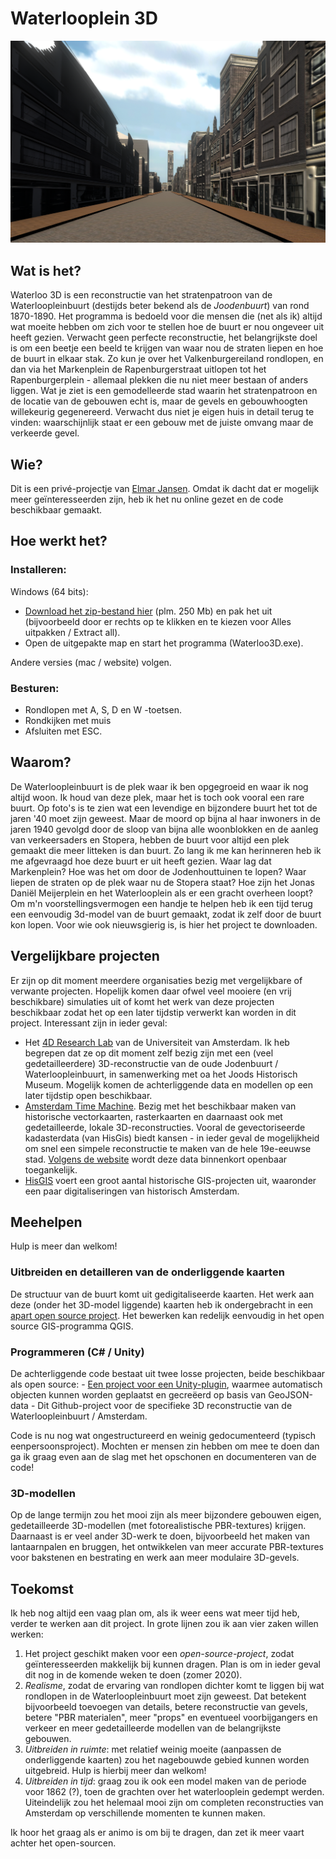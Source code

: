 # Waterlooplein 3D
![Screenshot Jodenbreestraat](https://github.com/ElmarJ/Waterlooplein3D/blob/master/Jodenbreestraat.png "Screenshot Jodenbreestraat")

## Wat is het?

Waterloo 3D is een reconstructie van het stratenpatroon van de Waterloopleinbuurt (destijds beter bekend als de _Joodenbuurt_) van rond 1870-1890. Het programma is bedoeld voor die mensen die (net als ik) altijd wat moeite hebben om zich voor te stellen hoe de buurt er nou ongeveer uit heeft gezien. Verwacht geen perfecte reconstructie, het belangrijkste doel is om een beetje een beeld te krijgen van waar nou de straten liepen en hoe de buurt in elkaar stak. Zo kun je over het Valkenburgereiland rondlopen, en dan via het Markenplein de Rapenburgerstraat uitlopen tot het Rapenburgerplein - allemaal plekken die nu niet meer bestaan of anders liggen. Wat je ziet is een gemodelleerde stad waarin het stratenpatroon en de locatie van de gebouwen echt is, maar de gevels en gebouwhoogten willekeurig gegenereerd. Verwacht dus niet je eigen huis in detail terug te vinden: waarschijnlijk staat er een gebouw met de juiste omvang maar de verkeerde gevel.

## Wie?

Dit is een privé-projectje van [Elmar Jansen](https://twitter.com/elmarj). Omdat ik dacht dat er mogelijk meer geïnteresseerden zijn, heb ik het nu online gezet en de code beschikbaar gemaakt.

## Hoe werkt het?

### Installeren:
Windows (64 bits):
- [Download het zip-bestand hier](https://github.com/ElmarJ/Waterlooplein3D/releases/download/v0.1.0/winx64.zip) (plm. 250 Mb) en pak het uit (bijvoorbeeld door er rechts op te klikken en te kiezen voor Alles uitpakken / Extract all).
- Open de uitgepakte map en start het programma (Waterloo3D.exe).

Andere versies (mac / website) volgen.

### Besturen:
- Rondlopen met A, S, D en W -toetsen.
- Rondkijken met muis
- Afsluiten met ESC.

## Waarom?

De Waterloopleinbuurt is de plek waar ik ben opgegroeid en waar ik nog altijd woon. Ik houd van deze plek, maar het is toch ook vooral een rare buurt. Op foto's is te zien wat een levendige en bijzondere buurt het tot de jaren '40 moet zijn geweest. Maar de moord op bijna al haar inwoners in de jaren 1940 gevolgd door de sloop van bijna alle woonblokken en de aanleg van verkeersaders en Stopera, hebben de buurt voor altijd een plek gemaakt die meer litteken is dan buurt. Zo lang ik me kan herinneren heb ik me afgevraagd hoe deze buurt er uit heeft gezien. Waar lag dat Markenplein? Hoe was het om door de Jodenhouttuinen te lopen? Waar liepen de straten op de plek waar nu de Stopera staat? Hoe zijn het Jonas Daniël Meijerplein en het Waterlooplein als er een gracht overheen loopt? Om m'n voorstellingsvermogen een handje te helpen heb ik een tijd terug een eenvoudig 3d-model van de buurt gemaakt, zodat ik zelf door de buurt kon lopen. Voor wie ook nieuwsgierig is, is hier het project te downloaden.

## Vergelijkbare projecten
Er zijn op dit moment meerdere organisaties bezig met vergelijkbare of verwante projecten. Hopelijk komen daar ofwel veel mooiere (en vrij beschikbare) simulaties uit of komt het werk van deze projecten beschikbaar zodat het op een later tijdstip verwerkt kan worden in dit project. Interessant zijn in ieder geval:

- Het [4D Research Lab](http://4dresearchlab.nl/) van de Universiteit van Amsterdam. Ik heb begrepen dat ze op dit moment zelf bezig zijn met een (veel gedetailleerdere) 3D-reconstructie van de oude Jodenbuurt / Waterloopleinbuurt, in samenwerking met oa het Joods Historisch Museum. Mogelijk komen de achterliggende data en modellen op een later tijdstip open beschikbaar.
- [Amsterdam Time Machine](https://amsterdamtimemachine.nl/). Bezig met het beschikbaar maken van historische vectorkaarten, rasterkaarten en daarnaast ook met gedetailleerde, lokale 3D-reconstructies. Vooral de gevectoriseerde kadasterdata (van HisGis) biedt kansen - in ieder geval de mogelijkheid om snel een simpele reconstructie te maken van de hele 19e-eeuwse stad. [Volgens de website](https://amsterdamtimemachine.nl/hisgis/) wordt deze data binnenkort openbaar toegankelijk.
- [HisGIS](https://hisgis.nl/projecten/amsterdam/) voert een groot aantal historische GIS-projecten uit, waaronder een paar digitaliseringen van historisch Amsterdam.

## Meehelpen

Hulp is meer dan welkom!

### Uitbreiden en detailleren van de onderliggende kaarten 
De structuur van de buurt komt uit gedigitaliseerde kaarten. Het werk aan deze (onder het 3D-model liggende) kaarten heb ik ondergebracht in een [apart open source project](https://github.com/ElmarJ/Amsterdam.1892.GeoJSON). Het bewerken kan redelijk eenvoudig in het open source GIS-programma QGIS.

### Programmeren (C# / Unity)
De achterliggende code bestaat uit twee losse projecten, beide beschikbaar als open source:
    - [Een project voor een Unity-plugin](https://github.com/ElmarJ/GeoJsonCityBuilder), waarmee automatisch objecten kunnen worden geplaatst en gecreëerd op basis van GeoJSON-data
    - Dit Github-project voor de specifieke 3D reconstructie van de Waterloopleinbuurt / Amsterdam.

Code is nu nog wat ongestructureerd en weinig gedocumenteerd (typisch eenpersoonsproject). Mochten er mensen zin hebben om mee te doen dan ga ik graag even aan de slag met het opschonen en documenteren van de code!

### 3D-modellen
Op de lange termijn zou het mooi zijn als meer bijzondere gebouwen eigen, gedetailleerde 3D-modellen (met fotorealistische PBR-textures) krijgen. Daarnaast is er veel ander 3D-werk te doen, bijvoorbeeld het maken van lantaarnpalen en bruggen, het ontwikkelen van meer accurate PBR-textures voor bakstenen en bestrating en werk aan meer modulaire 3D-gevels.
    
## Toekomst

Ik heb nog altijd een vaag plan om, als ik weer eens wat meer tijd heb, verder te werken aan dit project. In grote lijnen zou ik aan vier zaken willen werken:

1.  Het project geschikt maken voor een _open-source-project_, zodat geïnteresseerden makkelijk bij kunnen dragen. Plan is om in ieder geval dit nog in de komende weken te doen (zomer 2020). 
2.  _Realisme_, zodat de ervaring van rondlopen dichter komt te liggen bij wat rondlopen in de Waterloopleinbuurt moet zijn geweest. Dat betekent bijvoorbeeld toevoegen van details, betere reconstructie van gevels, betere "PBR materialen", meer "props" en eventueel voorbijgangers en verkeer en meer gedetailleerde modellen van de belangrijkste gebouwen.
3.  _Uitbreiden in ruimte_: met relatief weinig moeite (aanpassen de onderliggende kaarten) zou het nagebouwde gebied kunnen worden uitgebreid. Hulp is hierbij meer dan welkom!
4. _Uitbreiden in tijd_: graag zou ik ook een model maken van de periode voor 1862 (?), toen de grachten over het waterlooplein gedempt werden. Uiteindelijk zou het helemaal mooi zijn om completen reconstructies van Amsterdam op verschillende momenten te kunnen maken.

Ik hoor het graag als er animo is om bij te dragen, dan zet ik meer vaart achter het open-sourcen.
